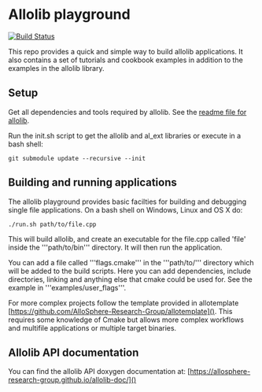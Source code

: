 # Allolib playground
[![Build Status](https://travis-ci.org/AlloSphere-Research-Group/allolib_playground.svg?branch=master)](https://travis-ci.org/AlloSphere-Research-Group/allolib_playground)

This repo provides a quick and simple way to build allolib applications. It also contains a set of tutorials and cookbook examples in addition to the examples in the allolib library.

## Setup

Get all dependencies and tools required by allolib. See the [readme file for allolib](https://github.com/AlloSphere-Research-Group/allolib/blob/master/readme.md).

Run the init.sh script to get the allolib and al_ext libraries or execute in
a bash shell:

    git submodule update --recursive --init

## Building and running applications

The allolib playground provides basic facilties for building and debugging 
single file applications. On a bash shell on Windows, Linux and OS X do:

    ./run.sh path/to/file.cpp

This will build allolib, and create an executable for the file.cpp called 'file' inside the '''path/to/bin''' directory. It will then run the application.

You can add a file called '''flags.cmake''' in the '''path/to/''' directory which will be added to the build scripts. Here you can add dependencies, include directories, linking and anything else that cmake could be used for. See the example in '''examples/user_flags'''.

For more complex projects follow the template provided in allotemplate
[https://github.com/AlloSphere-Research-Group/allotemplate](). This requires 
some knowledge of Cmake but allows more complex workflows and multifile
applications or multiple target binaries.

## Allolib API documentation

You can find the allolib API doxygen documentation at:
[https://allosphere-research-group.github.io/allolib-doc/]()
